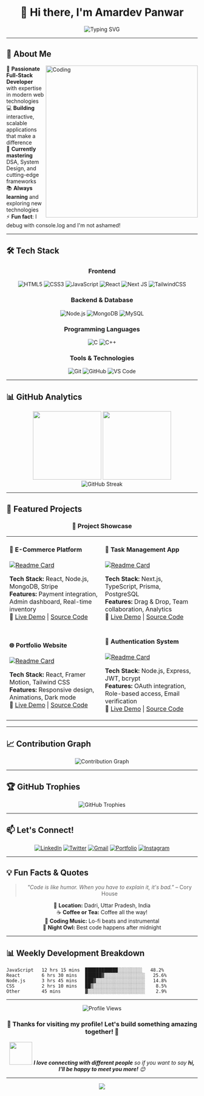 
# <div align="center">👋 Hi there, I'm **Amardev Panwar**</div>

<div align="center">
  <img src="https://readme-typing-svg.herokuapp.com?font=Fira+Code&pause=1000&color=58A6FF&center=true&vCenter=true&width=435&lines=Full-Stack+Developer;Problem+Solver;Tech+Enthusiast;Always+Learning+%F0%9F%9A%80" alt="Typing SVG" />
</div>

---

## 🚀 About Me

<img align="right" alt="Coding" width="400" src="https://cdn.dribbble.com/users/1162077/screenshots/3848914/programmer.gif">

🌟 **Passionate Full-Stack Developer** with expertise in modern web technologies  
💻 **Building** interactive, scalable applications that make a difference  
🎯 **Currently mastering** DSA, System Design, and cutting-edge frameworks  
📚 **Always learning** and exploring new technologies  
⚡ **Fun fact**: I debug with console.log and I'm not ashamed!

---

## 🛠️ Tech Stack

<div align="center">

### Frontend
![HTML5](https://img.shields.io/badge/html5-%23E34F26.svg?style=for-the-badge&logo=html5&logoColor=white)
![CSS3](https://img.shields.io/badge/css3-%231572B6.svg?style=for-the-badge&logo=css3&logoColor=white)
![JavaScript](https://img.shields.io/badge/javascript-%23323330.svg?style=for-the-badge&logo=javascript&logoColor=%23F7DF1E)
![React](https://img.shields.io/badge/react-%2320232a.svg?style=for-the-badge&logo=react&logoColor=%2361DAFB)
![Next JS](https://img.shields.io/badge/Next-black?style=for-the-badge&logo=next.js&logoColor=white)
![TailwindCSS](https://img.shields.io/badge/tailwindcss-%2338B2AC.svg?style=for-the-badge&logo=tailwind-css&logoColor=white)

### Backend & Database
![Node.js](https://img.shields.io/badge/node.js-6DA55F?style=for-the-badge&logo=node.js&logoColor=white)
![MongoDB](https://img.shields.io/badge/MongoDB-%234ea94b.svg?style=for-the-badge&logo=mongodb&logoColor=white)
![MySQL](https://img.shields.io/badge/mysql-%2300f.svg?style=for-the-badge&logo=mysql&logoColor=white)

### Programming Languages
![C](https://img.shields.io/badge/c-%2300599C.svg?style=for-the-badge&logo=c&logoColor=white)
![C++](https://img.shields.io/badge/c++-%2300599C.svg?style=for-the-badge&logo=c%2B%2B&logoColor=white)

### Tools & Technologies
![Git](https://img.shields.io/badge/git-%23F05033.svg?style=for-the-badge&logo=git&logoColor=white)
![GitHub](https://img.shields.io/badge/github-%23121011.svg?style=for-the-badge&logo=github&logoColor=white)
![VS Code](https://img.shields.io/badge/Visual%20Studio%20Code-0078d7.svg?style=for-the-badge&logo=visual-studio-code&logoColor=white)

</div>

---

## 📊 GitHub Analytics

<div align="center">
  <img height="180em" src="https://github-readme-stats.vercel.app/api?username=AMARDEV07&show_icons=true&theme=tokyonight&include_all_commits=true&count_private=true"/>
  <img height="180em" src="https://github-readme-stats.vercel.app/api/top-langs/?username=AMARDEV07&layout=compact&langs_count=8&theme=tokyonight"/>
</div>

<div align="center">
  <img src="https://github-readme-streak-stats.herokuapp.com/?user=AMARDEV07&theme=tokyonight" alt="GitHub Streak"/>
</div>

---

## 🚀 Featured Projects

<div align="center">

### 🌟 Project Showcase

<table>
<tr>
<td width="50%">

#### 🎯 **E-Commerce Platform**
[![Readme Card](https://github-readme-stats.vercel.app/api/pin/?username=AMARDEV07&repo=ecommerce-platform&theme=tokyonight)](https://github.com/AMARDEV07/ecommerce-platform)

**Tech Stack:** React, Node.js, MongoDB, Stripe  
**Features:** Payment integration, Admin dashboard, Real-time inventory  
🔗 [Live Demo](https://your-ecommerce-demo.vercel.app) | [Source Code](https://github.com/AMARDEV07/ecommerce-platform)

</td>
<td width="50%">

#### 📱 **Task Management App**
[![Readme Card](https://github-readme-stats.vercel.app/api/pin/?username=AMARDEV07&repo=task-manager&theme=tokyonight)](https://github.com/AMARDEV07/task-manager)

**Tech Stack:** Next.js, TypeScript, Prisma, PostgreSQL  
**Features:** Drag & Drop, Team collaboration, Analytics  
🔗 [Live Demo](https://your-taskmanager-demo.vercel.app) | [Source Code](https://github.com/AMARDEV07/task-manager)

</td>
</tr>
<tr>
<td width="50%">

#### 🌐 **Portfolio Website**
[![Readme Card](https://github-readme-stats.vercel.app/api/pin/?username=AMARDEV07&repo=portfolio&theme=tokyonight)](https://github.com/AMARDEV07/portfolio)

**Tech Stack:** React, Framer Motion, Tailwind CSS  
**Features:** Responsive design, Animations, Dark mode  
🔗 [Live Demo](https://amardev-portfolio.vercel.app) | [Source Code](https://github.com/AMARDEV07/portfolio)

</td>
<td width="50%">

#### 🔐 **Authentication System**
[![Readme Card](https://github-readme-stats.vercel.app/api/pin/?username=AMARDEV07&repo=auth-system&theme=tokyonight)](https://github.com/AMARDEV07/auth-system)

**Tech Stack:** Node.js, Express, JWT, bcrypt  
**Features:** OAuth integration, Role-based access, Email verification  
🔗 [Live Demo](https://your-auth-demo.herokuapp.com) | [Source Code](https://github.com/AMARDEV07/auth-system)

</td>
</tr>
</table>

</div>

---

## 📈 Contribution Graph

<div align="center">
  <img src="https://github-readme-activity-graph.vercel.app/graph?username=AMARDEV07&theme=tokyo-night&hide_border=true" alt="Contribution Graph"/>
</div>

---

## 🏆 GitHub Trophies

<div align="center">
  <img src="https://github-profile-trophy.vercel.app/?username=AMARDEV07&theme=tokyonight&no-frame=false&no-bg=false&margin-w=4&row=2&column=4" alt="GitHub Trophies"/>
</div>

---

## 📫 Let's Connect!

<div align="center">

[![LinkedIn](https://img.shields.io/badge/LinkedIn-%230077B5.svg?style=for-the-badge&logo=linkedin&logoColor=white)](https://linkedin.com/in/amardev-panwar)
[![Twitter](https://img.shields.io/badge/Twitter-%231DA1F2.svg?style=for-the-badge&logo=Twitter&logoColor=white)](https://twitter.com/amardev_dev)
[![Gmail](https://img.shields.io/badge/Gmail-D14836?style=for-the-badge&logo=gmail&logoColor=white)](mailto:amardev.panwar@gmail.com)
[![Portfolio](https://img.shields.io/badge/Portfolio-%23000000.svg?style=for-the-badge&logo=firefox&logoColor=#FF7139)](https://amardev-portfolio.vercel.app)
[![Instagram](https://img.shields.io/badge/Instagram-%23E4405F.svg?style=for-the-badge&logo=Instagram&logoColor=white)](https://instagram.com/amardev_07)

</div>

---

## 💡 Fun Facts & Quotes

<div align="center">

> *"Code is like humor. When you have to explain it, it's bad."* – Cory House

📍 **Location:** Dadri, Uttar Pradesh, India  
☕ **Coffee or Tea:** Coffee all the way!  
🎵 **Coding Music:** Lo-fi beats and instrumental  
🌙 **Night Owl:** Best code happens after midnight  

</div>

---

## 📊 Weekly Development Breakdown

```text
JavaScript   12 hrs 15 mins  ████████████░░░░░░░░░   48.2%
React        6 hrs 30 mins   ██████▓░░░░░░░░░░░░░░░   25.6%
Node.js      3 hrs 45 mins   ███▓░░░░░░░░░░░░░░░░░░   14.8%
CSS          2 hrs 10 mins   ██▒░░░░░░░░░░░░░░░░░░░    8.5%
Other        45 mins         ▓░░░░░░░░░░░░░░░░░░░░░    2.9%
```

---

<div align="center">
  <img src="https://komarev.com/ghpvc/?username=AMARDEV07&style=for-the-badge&color=brightgreen" alt="Profile Views"/>
  
  ### 🌟 Thanks for visiting my profile! Let's build something amazing together! 🚀
  
  <img src="https://media.giphy.com/media/LnQjpWaON8nhr21vNW/giphy.gif" width="60"> <em><b>I love connecting with different people</b> so if you want to say <b>hi, I'll be happy to meet you more!</b> 😊</em>
</div>

---

<div align="center">
  <img src="https://capsule-render.vercel.app/api?type=waving&color=gradient&height=60&section=footer"/>
</div>
 

